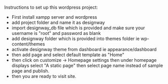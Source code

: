 Instructions to set up this wordpress project:

- First install xampp server and wordpress
- add project folder and name it as designway
- import designway_db file which is provided and make sure your username is "root" and password as blank
- add designway folder which is provided into themes folder ie wp-content/themes
- activate designway theme from dashboard ie appearance/dashboard
- then add page and select default template as "Home"
- then click on customize -> Homepage settings then under homepage displays select "A static page" then select page name instead of sample page and publish.
- then you are ready to visit site.
